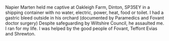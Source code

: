 Napier Marten held me captive at Oakleigh Farm, Dinton, SP35EY in a shipping container with no water, electric, power, heat, food or toilet. I had a gastric bleed outside in his orchard (documented by Paramedics and Fovant doctor surgery) Despite safeguarding by Wiltshire Council, he assaulted me. I ran for my life. I was helped by the good people of Fovant, Teffont Evias and Shrewton.
